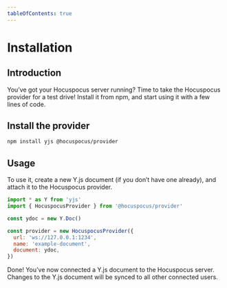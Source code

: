 ```yaml
---
tableOfContents: true
---
```


# Installation

## Introduction
You’ve got your Hocuspocus server running? Time to take the Hocuspocus provider for a test drive! Install it from npm, and start using it with a few lines of code.

## Install the provider

```bash
npm install yjs @hocuspocus/provider
```

## Usage
To use it, create a new Y.js document (if you don’t have one already), and attach it to the Hocuspocus provider.

```js
import * as Y from 'yjs'
import { HocuspocusProvider } from '@hocuspocus/provider'

const ydoc = new Y.Doc()

const provider = new HocuspocusProvider({
  url: 'ws://127.0.0.1:1234',
  name: 'example-document',
  document: ydoc,
})
```

Done! You’ve now connected a Y.js document to the Hocuspocus server. Changes to the Y.js document will be synced to all other connected users.

